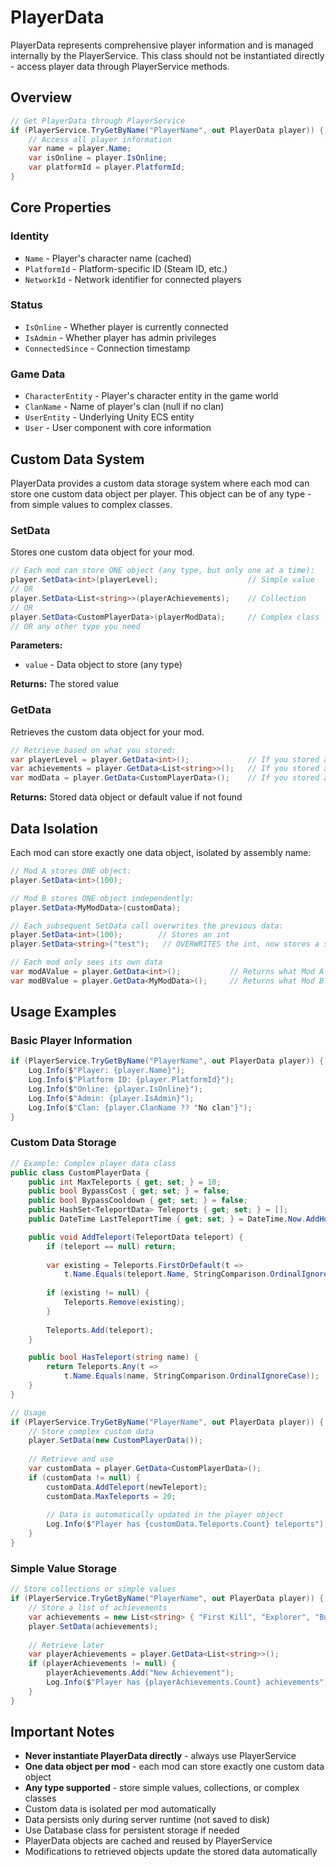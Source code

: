 # PlayerData

PlayerData represents comprehensive player information and is managed internally by the PlayerService. This class should not be instantiated directly - access player data through PlayerService methods.

## Overview

```csharp
// Get PlayerData through PlayerService
if (PlayerService.TryGetByName("PlayerName", out PlayerData player)) {
    // Access all player information
    var name = player.Name;
    var isOnline = player.IsOnline;
    var platformId = player.PlatformId;
}
```

## Core Properties

### Identity
- `Name` - Player's character name (cached)
- `PlatformId` - Platform-specific ID (Steam ID, etc.)
- `NetworkId` - Network identifier for connected players

### Status
- `IsOnline` - Whether player is currently connected
- `IsAdmin` - Whether player has admin privileges
- `ConnectedSince` - Connection timestamp

### Game Data
- `CharacterEntity` - Player's character entity in the game world
- `ClanName` - Name of player's clan (null if no clan)
- `UserEntity` - Underlying Unity ECS entity
- `User` - User component with core information

## Custom Data System

PlayerData provides a custom data storage system where each mod can store one custom data object per player. This object can be of any type - from simple values to complex classes.

### SetData
Stores one custom data object for your mod.

```csharp
// Each mod can store ONE object (any type, but only one at a time):
player.SetData<int>(playerLevel);                    // Simple value
// OR
player.SetData<List<string>>(playerAchievements);    // Collection  
// OR
player.SetData<CustomPlayerData>(playerModData);     // Complex class
// OR any other type you need
```

**Parameters:**
- `value` - Data object to store (any type)

**Returns:** The stored value

### GetData
Retrieves the custom data object for your mod.

```csharp
// Retrieve based on what you stored:
var playerLevel = player.GetData<int>();             // If you stored an int
var achievements = player.GetData<List<string>>();   // If you stored a List<string>
var modData = player.GetData<CustomPlayerData>();    // If you stored a custom class
```

**Returns:** Stored data object or default value if not found

## Data Isolation

Each mod can store exactly one data object, isolated by assembly name:

```csharp
// Mod A stores ONE object:
player.SetData<int>(100);

// Mod B stores ONE object independently:
player.SetData<MyModData>(customData);

// Each subsequent SetData call overwrites the previous data:
player.SetData<int>(100);        // Stores an int
player.SetData<string>("test");   // OVERWRITES the int, now stores a string

// Each mod only sees its own data
var modAValue = player.GetData<int>();           // Returns what Mod A stored
var modBValue = player.GetData<MyModData>();     // Returns what Mod B stored
```

## Usage Examples

### Basic Player Information
```csharp
if (PlayerService.TryGetByName("PlayerName", out PlayerData player)) {
    Log.Info($"Player: {player.Name}");
    Log.Info($"Platform ID: {player.PlatformId}");
    Log.Info($"Online: {player.IsOnline}");
    Log.Info($"Admin: {player.IsAdmin}");
    Log.Info($"Clan: {player.ClanName ?? "No clan"}");
}
```

### Custom Data Storage
```csharp
// Example: Complex player data class
public class CustomPlayerData {
    public int MaxTeleports { get; set; } = 10;
    public bool BypassCost { get; set; } = false;
    public bool BypassCooldown { get; set; } = false;
    public HashSet<TeleportData> Teleports { get; set; } = [];
    public DateTime LastTeleportTime { get; set; } = DateTime.Now.AddHours(-1);

    public void AddTeleport(TeleportData teleport) {
        if (teleport == null) return;
        
        var existing = Teleports.FirstOrDefault(t => 
            t.Name.Equals(teleport.Name, StringComparison.OrdinalIgnoreCase));
        
        if (existing != null) {
            Teleports.Remove(existing);
        }
        
        Teleports.Add(teleport);
    }

    public bool HasTeleport(string name) {
        return Teleports.Any(t => 
            t.Name.Equals(name, StringComparison.OrdinalIgnoreCase));
    }
}

// Usage
if (PlayerService.TryGetByName("PlayerName", out PlayerData player)) {
    // Store complex custom data
    player.SetData(new CustomPlayerData());
    
    // Retrieve and use
    var customData = player.GetData<CustomPlayerData>();
    if (customData != null) {
        customData.AddTeleport(newTeleport);
        customData.MaxTeleports = 20;
        
        // Data is automatically updated in the player object
        Log.Info($"Player has {customData.Teleports.Count} teleports");
    }
}
```

### Simple Value Storage
```csharp
// Store collections or simple values
if (PlayerService.TryGetByName("PlayerName", out PlayerData player)) {
    // Store a list of achievements
    var achievements = new List<string> { "First Kill", "Explorer", "Builder" };
    player.SetData(achievements);
    
    // Retrieve later
    var playerAchievements = player.GetData<List<string>>();
    if (playerAchievements != null) {
        playerAchievements.Add("New Achievement");
        Log.Info($"Player has {playerAchievements.Count} achievements");
    }
}
```

## Important Notes

- **Never instantiate PlayerData directly** - always use PlayerService
- **One data object per mod** - each mod can store exactly one custom data object
- **Any type supported** - store simple values, collections, or complex classes
- Custom data is isolated per mod automatically  
- Data persists only during server runtime (not saved to disk)
- Use Database class for persistent storage if needed
- PlayerData objects are cached and reused by PlayerService
- Modifications to retrieved objects update the stored data automatically
